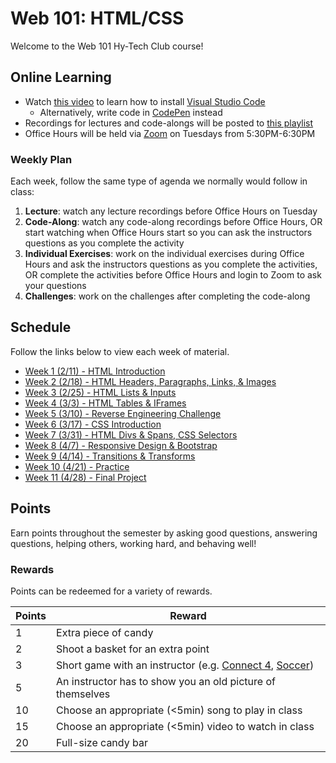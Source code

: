 # Web 101: HTML/CSS
Welcome to the Web 101 Hy-Tech Club course!

## Online Learning
- Watch [this video](https://www.youtube.com/watch?v=fOgaGFRN39o&list=PL1P_sExxi-9PSNwmays_UE8JYllVu7P7u&index=2&t=0s) to learn how to install [Visual Studio Code](https://code.visualstudio.com/)
    - Alternatively, write code in [CodePen](https://codepen.io/) instead
- Recordings for lectures and code-alongs will be posted to [this playlist](https://www.youtube.com/playlist?list=PL1P_sExxi-9PSNwmays_UE8JYllVu7P7u)
- Office Hours will be held via [Zoom](https://hyland.zoom.us/j/180902745) on Tuesdays from 5:30PM-6:30PM

### Weekly Plan
Each week, follow the same type of agenda we normally would follow in class:

1. **Lecture**: watch any lecture recordings before Office Hours on Tuesday
1. **Code-Along**: watch any code-along recordings before Office Hours, OR start watching when Office Hours start so you can ask the instructors questions as you complete the activity
1. **Individual Exercises**: work on the individual exercises during Office Hours and ask the instructors questions as you complete the activities, OR complete the activities before Office Hours and login to Zoom to ask your questions
1. **Challenges**: work on the challenges after completing the code-along

## Schedule
Follow the links below to view each week of material.

- [Week 1 (2/11) - HTML Introduction](Week01/StudentDesc.md)
- [Week 2 (2/18) - HTML Headers, Paragraphs, Links, & Images](Week02/StudentDesc.md)
- [Week 3 (2/25) - HTML Lists & Inputs](Week03/StudentDesc.md)
- [Week 4 (3/3) - HTML Tables & IFrames](Week04/StudentDesc.md)
- [Week 5 (3/10) - Reverse Engineering Challenge](Week05/ReverseEngineeringChallenge.md)
- [Week 6 (3/17) - CSS Introduction](Week06/StudentDesc.md)
- [Week 7 (3/31) - HTML Divs & Spans, CSS Selectors](Week07/StudentDesc.md)
- [Week 8 (4/7) - Responsive Design & Bootstrap](Week08/StudentDesc.md)
- [Week 9 (4/14) - Transitions & Transforms](Week09/StudentDesc.md)
- [Week 10 (4/21) - Practice](Week10/StudentDesc.md)
- [Week 11 (4/28) - Final Project](Week11/StudentDesc.md)

## Points
Earn points throughout the semester by asking good questions, answering questions, helping others, working hard, and behaving well!

### Rewards
Points can be redeemed for a variety of rewards.

| Points | Reward |
| -- | -- |
| 1 | Extra piece of candy |
| 2 | Shoot a basket for an extra point|
| 3 | Short game with an instructor (e.g. [Connect 4](https://www.mathsisfun.com/games/connect4.html), [Soccer](https://www.agame.com/game/1-on-1-soccer-classic)) |
| 5 | An instructor has to show you an old picture of themselves |
| 10 | Choose an appropriate (<5min) song to play in class |
| 15 | Choose an appropriate (<5min) video to watch in class |
| 20 | Full-size candy bar |